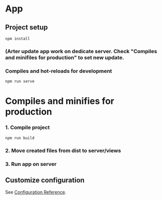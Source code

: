 # App

## Project setup
```
npm install
```

### (Arter update app work on dedicate server. Check "Compiles and minifiles for production" to set new update.


### Compiles and hot-reloads for development
```
npm run serve
```

# Compiles and minifies for production
### 1. Compile project
```
npm run build
```
### 2. Move created files from dist to server/views
### 3. Run app on server



## Customize configuration
See [Configuration Reference](https://cli.vuejs.org/config/).
